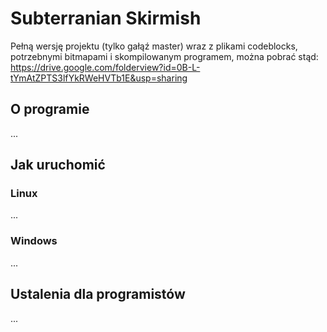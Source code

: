 Subterranian Skirmish
====

Pełną wersję projektu (tylko gałąź master) wraz z plikami codeblocks, potrzebnymi bitmapami i skompilowanym programem, można pobrać stąd:
https://drive.google.com/folderview?id=0B-L-tYmAtZPTS3lfYkRWeHVTb1E&usp=sharing

## O programie

...

## Jak uruchomić

### Linux ###
...

### Windows ###
...

## Ustalenia dla programistów

...
